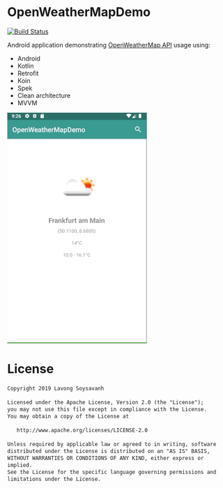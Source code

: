 # OpenWeatherMapDemo

[![Build Status](https://app.bitrise.io/app/f78741ee27432042/status.svg?token=Cck5VHSlFPiKFzCb2--jkw&branch=dev)](https://app.bitrise.io/app/f78741ee27432042)

Android application demonstrating [OpenWeatherMap API][1] usage using:
- Android
- Kotlin
- Retrofit
- Koin
- Spek
- Clean architecture
- MVVM

![](art/openweathermap.gif "open weather map demo")


#  License

    Copyright 2019 Lavong Soysavanh

    Licensed under the Apache License, Version 2.0 (the "License");
    you may not use this file except in compliance with the License.
    You may obtain a copy of the License at

       http://www.apache.org/licenses/LICENSE-2.0

    Unless required by applicable law or agreed to in writing, software
    distributed under the License is distributed on an "AS IS" BASIS,
    WITHOUT WARRANTIES OR CONDITIONS OF ANY KIND, either express or implied.
    See the License for the specific language governing permissions and
    limitations under the License.



[1]: https://openweathermap.org/api
